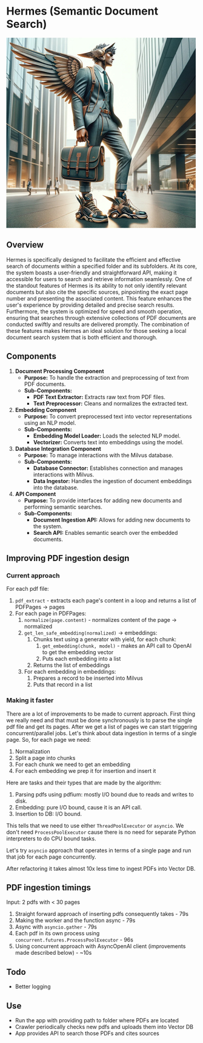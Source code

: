 # Hermes (Semantic Document Search)

![hermes](hermes.jpg)

## Overview
Hermes is specifically designed to facilitate the efficient and effective search of documents within a specified folder and its subfolders. At its core, the system boasts a user-friendly and straightforward API, making it accessible for users to search and retrieve information seamlessly. One of the standout features of Hermes is its ability to not only identify relevant documents but also cite the specific sources, pinpointing the exact page number and presenting the associated content. This feature enhances the user's experience by providing detailed and precise search results. Furthermore, the system is optimized for speed and smooth operation, ensuring that searches through extensive collections of PDF documents are conducted swiftly and results are delivered promptly. The combination of these features makes Hermes an ideal solution for those seeking a local document search system that is both efficient and thorough.

## Components
1. **Document Processing Component**
    - **Purpose:** To handle the extraction and preprocessing of text from PDF documents.
    - **Sub-Components:**
        - **PDF Text Extractor:** Extracts raw text from PDF files.
        - **Text Preprocessor:** Cleans and normalizes the extracted text.
2. **Embedding Component**
    - **Purpose:** To convert preprocessed text into vector representations using an NLP model.
    - **Sub-Components:**
        - **Embedding Model Loader:** Loads the selected NLP model.
        - **Vectorizer:** Converts text into embeddings using the model.
3. **Database Integration Component**
    - **Purpose:** To manage interactions with the Milvus database.
    - **Sub-Components:**
        - **Database Connector:** Establishes connection and manages interactions with Milvus.
        - **Data Ingestor:** Handles the ingestion of document embeddings into the database.
4. **API Component**
    - **Purpose:** To provide interfaces for adding new documents and performing semantic searches.
    - **Sub-Components:**
        - **Document Ingestion API:** Allows for adding new documents to the system.
        - **Search API:** Enables semantic search over the embedded documents.

## Improving PDF ingestion design
### Current approach
For each pdf file:
1. `pdf_extract` - extracts each page's content in a loop and returns a list of PDFPages -> pages
2. For each page in PDFPages:
   1. `normalize(page.content)` - normalizes content of the page -> normalized
   2. `get_len_safe_embedding(normalized)` -> embeddings:
      1. Chunks text using a generator with yield, for each chunk:
         1. `get_embedding(chunk, model)` - makes an API call to OpenAI to get the embedding vector
         2. Puts each embedding into a list
      2. Returns the list of embeddings
   3. For each embedding in embeddings:
      1. Prepares a record to be inserted into Milvus
      2. Puts that record in a list

### Making it faster

There are a lot of improvements to be made to current approach. First thing we really need and that must be done synchronously is to parse the single pdf file and get its pages. After we get a list of pages we can start triggering concurrent/parallel jobs. Let's think about data ingestion in terms of a single page. So, for each page we need:
1. Normalization
2. Split a page into chunks
3. For each chunk we need to get an embedding
4. For each embedding we prep it for insertion and insert it

Here are tasks and their types that are made by the algorithm:
1. Parsing pdfs using pdfium: mostly I/O bound due to reads and writes to disk.
2. Embedding: pure I/O bound, cause it is an API call.
3. Insertion to DB: I/O bound.

This tells that we need to use either `ThreadPoolExecutor` or `asyncio`. We don't need `ProcessPoolExecutor` cause there is no need for separate Python interpreters to do CPU bound tasks.

Let's try `asyncio` approach that operates in terms of a single page and run that job for each page concurrently.

After refactoring it takes almost 10x less time to ingest PDFs into Vector DB.

## PDF ingestion timings
Input: 2 pdfs with < 30 pages
1. Straight forward approach of inserting pdfs consequently takes - 79s
2. Making the worker and the function async - 79s
3. Async with `asyncio.gather` - 79s
4. Each pdf in its own process using `concurrent.futures.ProcessPoolExecutor` - 96s
5. Using concurrent approach with AsyncOpenAI client (improvements made described below) - ~10s


## Todo
- Better logging

## Use
- Run the app with providing path to folder where PDFs are located
- Crawler periodically checks new pdfs and uploads them into Vector DB
- App provides API to search those PDFs and cites sources
